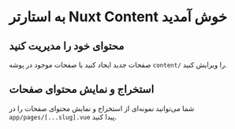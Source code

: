 # به استارتر Nuxt Content خوش آمدید

## محتوای خود را مدیریت کنید

صفحات جدید ایجاد کنید یا صفحات موجود در پوشه `content/` را ویرایش کنید.

## استخراج و نمایش محتوای صفحات

شما می‌توانید نمونه‌ای از استخراج و نمایش محتوای صفحات را در `app/pages/[...slug].vue` پیدا کنید.



[docs]: https://content3.nuxt.dev